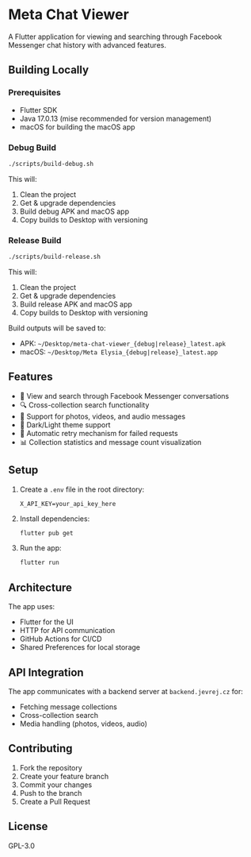 # Meta Chat Viewer

A Flutter application for viewing and searching through Facebook Messenger chat history with advanced features.

## Building Locally

### Prerequisites

- Flutter SDK
- Java 17.0.13 (mise recommended for version management)
- macOS for building the macOS app

### Debug Build

```bash
./scripts/build-debug.sh
```

This will:

1. Clean the project
2. Get & upgrade dependencies
3. Build debug APK and macOS app
4. Copy builds to Desktop with versioning

### Release Build

```bash
./scripts/build-release.sh
```

This will:

1. Clean the project
2. Get & upgrade dependencies
3. Build release APK and macOS app
4. Copy builds to Desktop with versioning

Build outputs will be saved to:

- APK: `~/Desktop/meta-chat-viewer_{debug|release}_latest.apk`
- macOS: `~/Desktop/Meta Elysia_{debug|release}_latest.app`

## Features

- 📱 View and search through Facebook Messenger conversations
- 🔍 Cross-collection search functionality
- 📸 Support for photos, videos, and audio messages
- 🎨 Dark/Light theme support
- 🔄 Automatic retry mechanism for failed requests
- 📊 Collection statistics and message count visualization

## Setup

1. Create a `.env` file in the root directory:

    ```env
    X_API_KEY=your_api_key_here
    ```

2. Install dependencies:

    ```bash
    flutter pub get
    ```

3. Run the app:

    ```bash
    flutter run
    ```

## Architecture

The app uses:

- Flutter for the UI
- HTTP for API communication
- GitHub Actions for CI/CD
- Shared Preferences for local storage

## API Integration

The app communicates with a backend server at `backend.jevrej.cz` for:

- Fetching message collections
- Cross-collection search
- Media handling (photos, videos, audio)

## Contributing

1. Fork the repository
2. Create your feature branch
3. Commit your changes
4. Push to the branch
5. Create a Pull Request

## License

GPL-3.0
